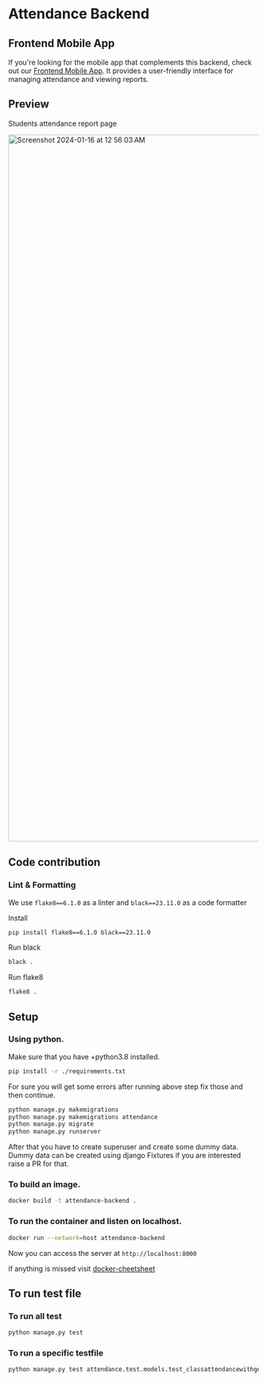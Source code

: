 # Attendance Backend

## Frontend Mobile App

If you're looking for the mobile app that complements this backend, check out our [Frontend Mobile App](https://github.com/sst-product-team/attendance-app). It provides a user-friendly interface for managing attendance and viewing reports.

## Preview
Students attendance report page
<div style="display: flex; justify-content: space-between;">
  <img width="1421" alt="Screenshot 2024-01-16 at 12 56 03 AM" src="https://github.com/sst-product-team/attendance-backend/assets/39624018/4edff32f-69d1-4c2b-988f-f2ef8a443c94">
</div>

## Code contribution

### Lint & Formatting
We use `flake8==6.1.0` as a linter and `black==23.11.0` as a code formatter

Install
```bash
pip install flake8==6.1.0 black==23.11.0
```

Run black
```bash
black .
```

Run flake8
```bash
flake8 .
```

## Setup

### Using python.

Make sure that you have +python3.8 installed.

```bash
pip install -r ./requirements.txt
```

For sure you will get some errors after running above step fix those and then continue.

```bash
python manage.py makemigrations
python manage.py makemigrations attendance
python manage.py migrate
python manage.py runserver
```

After that you have to create superuser and create some dummy data.
Dummy data can be created using django Fixtures if you are interested raise a PR for that.

### To build an image.
```bash
docker build -t attendance-backend .
```

### To run the container and listen on localhost.
```bash
docker run --network=host attendance-backend
```

Now you can access the server at `http://localhost:8000`

if anything is missed visit [docker-cheetsheet](https://docs.docker.com/get-started/docker_cheatsheet.pdf)

## To run test file

### To run all test
```bash
python manage.py test
```
### To run a specific testfile
```bash
python manage.py test attendance.test.models.test_classattendancewithgeolocationTest
```
